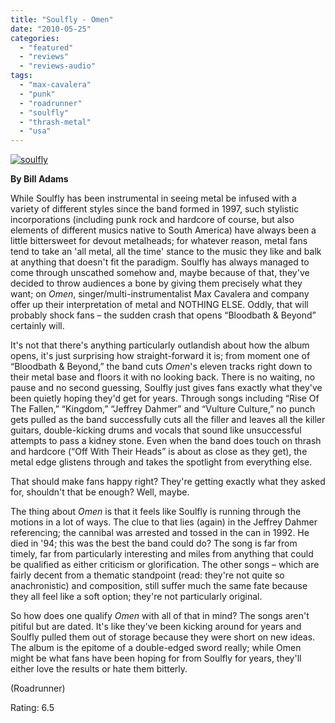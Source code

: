 ```yaml
---
title: "Soulfly - Omen"
date: "2010-05-25"
categories: 
  - "featured"
  - "reviews"
  - "reviews-audio"
tags: 
  - "max-cavalera"
  - "punk"
  - "roadrunner"
  - "soulfly"
  - "thrash-metal"
  - "usa"
---
```


[![soulfly](http://www.hellbound.ca/wp-content/uploads/2010/05/soulfly-300x300.jpg "soulfly")](http://www.hellbound.ca/wp-content/uploads/2010/05/soulfly.jpg)

**By Bill Adams**

While Soulfly has been instrumental in seeing metal be infused with a variety of different styles since the band formed in 1997, such stylistic incorporations (including punk rock and hardcore of course, but also elements of different musics native to South America) have always been a little bittersweet for devout metalheads; for whatever reason, metal fans tend to take an 'all metal, all the time' stance to the music they like and balk at anything that doesn't fit the paradigm. Soulfly has always managed to come through unscathed somehow and, maybe because of that, they've decided to throw audiences a bone by giving them precisely what they want; on _Omen_, singer/multi-instrumentalist Max Cavalera and company offer up their interpretation of metal and NOTHING ELSE. Oddly, that will probably shock fans – the sudden crash that opens “Bloodbath & Beyond” certainly will.

It's not that there's anything particularly outlandish about how the album opens, it's just surprising how straight-forward it is; from moment one of “Bloodbath & Beyond,” the band cuts _Omen_'s eleven tracks right down to their metal base and floors it with no looking back. There is no waiting, no pause and no second guessing, Soulfly just gives fans exactly what they've been quietly hoping they'd get for years. Through songs including “Rise Of The Fallen,” “Kingdom,” “Jeffrey Dahmer” and “Vulture Culture,” no punch gets pulled as the band successfully cuts all the filler and leaves all the killer guitars, double-kicking drums and vocals that sound like unsuccessful attempts to pass a kidney stone. Even when the band does touch on thrash and hardcore (“Off With Their Heads” is about as close as they get), the metal edge glistens through and takes the spotlight from everything else.

That should make fans happy right? They're getting exactly what they asked for, shouldn't that be enough? Well, maybe.

The thing about _Omen_ is that it feels like Soulfly is running through the motions in a lot of ways. The clue to that lies (again) in the Jeffrey Dahmer referencing; the cannibal was arrested and tossed in the can in 1992. He died in '94; this was the best the band could do? The song is far from timely, far from particularly interesting and miles from anything that could be qualified as either criticism or glorification. The other songs – which are fairly decent from a thematic standpoint (read: they're not quite so anachronistic) and composition, still suffer much the same fate because they all feel like a soft option; they're not particularly original.

So how does one qualify _Omen_ with all of that in mind? The songs aren't pitiful but are dated. It's like they've been kicking around for years and Soulfly pulled them out of storage because they were short on new ideas. The album is the epitome of a double-edged sword really; while Omen might be what fans have been hoping for from Soulfly for years, they'll either love the results or hate them bitterly.

(Roadrunner)

Rating: 6.5
